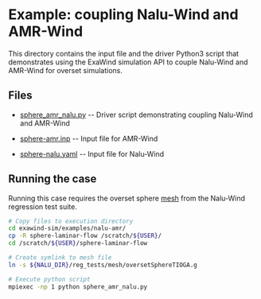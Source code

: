 # Example: coupling Nalu-Wind and AMR-Wind

This directory contains the input file and the driver Python3 script that
demonstrates using the ExaWind simulation API to couple Nalu-Wind and AMR-Wind
for overset simulations. 

## Files

- [sphere_amr_nalu.py](./sphere_amr_nalu.py) -- Driver script demonstrating coupling Nalu-Wind
  and AMR-Wind
  
- [sphere-amr.inp](./sphere-amr.inp) -- Input file for AMR-Wind

- [sphere-nalu.yaml](./sphere-nalu.yaml) -- Input file for Nalu-Wind

## Running the case

Running this case requires the overset sphere
[mesh](https://github.com/Exawind/meshes/blob/master/oversetSphereTioga.g) from
the Nalu-Wind regression test suite.

```bash
# Copy files to execution directory
cd exawind-sim/examples/nalu-amr/
cp -R sphere-laminar-flow /scratch/${USER}/
cd /scratch/${USER}/sphere-laminar-flow

# Create symlink to mesh file
ln -s ${NALU_DIR}/reg_tests/mesh/oversetSphereTIOGA.g

# Execute python script
mpiexec -np 1 python sphere_amr_nalu.py
```
